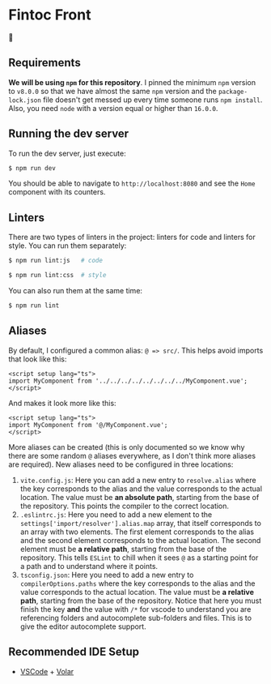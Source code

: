 # Fintoc Front

🐳

## Requirements

**We will be using `npm` for this repository**. I pinned the minimum `npm` version to `v8.0.0` so that we have almost the same `npm` version and the `package-lock.json` file doesn't get messed up every time someone runs `npm install`. Also, you need `node` with a version equal or higher than `16.0.0`.

## Running the dev server

To run the dev server, just execute:

```sh
$ npm run dev
```

You should be able to navigate to `http://localhost:8080` and see the `Home` component with its counters.

## Linters

There are two types of linters in the project: linters for code and linters for style. You can run them separately:

```sh
$ npm run lint:js   # code

$ npm run lint:css  # style
```

You can also run them at the same time:

```sh
$ npm run lint
```

## Aliases

By default, I configured a common alias: `@ => src/`. This helps avoid imports that look like this:

```vue
<script setup lang="ts">
import MyComponent from '../../../../../../../../MyComponent.vue';
</script>
```

And makes it look more like this:

```vue
<script setup lang="ts">
import MyComponent from '@/MyComponent.vue';
</script>
```

More aliases can be created (this is only documented so we know why there are some random `@` aliases everywhere, as I don't think more aliases are required). New aliases need to be configured in three locations:

1. `vite.config.js`: Here you can add a new entry to `resolve.alias` where the key corresponds to the alias and the value corresponds to the actual location. The value must be **an absolute path**, starting from the base of the repository. This points the compiler to the correct location.
2. `.eslintrc.js`: Here you need to add a new element to the `settings['import/resolver'].alias.map` array, that itself corresponds to an array with two elements. The first element corresponds to the alias and the second element corresponds to the actual location. The second element must be **a relative path**, starting from the base of the repository. This tells `ESLint` to chill when it sees `@` as a starting point for a path and to understand where it points.
3. `tsconfig.json`: Here you need to add a new entry to `compilerOptions.paths` where the key corresponds to the alias and the value corresponds to the actual location. The value must be **a relative path**, starting from the base of the repository. Notice that here you must finish the key **and** the value with `/*` for vscode to understand you are referencing folders and autocomplete sub-folders and files. This is to give the editor autocomplete support.

## Recommended IDE Setup

- [VSCode](https://code.visualstudio.com/) + [Volar](https://marketplace.visualstudio.com/items?itemName=johnsoncodehk.volar)
